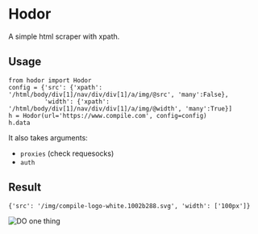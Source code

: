 # Hodor

A simple html scraper with xpath.

## Usage
```
from hodor import Hodor
config = {'src': {'xpath': '/html/body/div[1]/nav/div/div[1]/a/img/@src', 'many':False},
          'width': {'xpath': '/html/body/div[1]/nav/div/div[1]/a/img/@width', 'many':True}]
h = Hodor(url='https://www.compile.com', config=config)
h.data
```

It also takes arguments:

- ```proxies``` (check requesocks)
- ```auth```

## Result
```
{'src': '/img/compile-logo-white.1002b288.svg', 'width': ['100px']}
```

![DO one thing](https://pbs.twimg.com/media/CjSN_N5XIAEmnc0.jpg)
